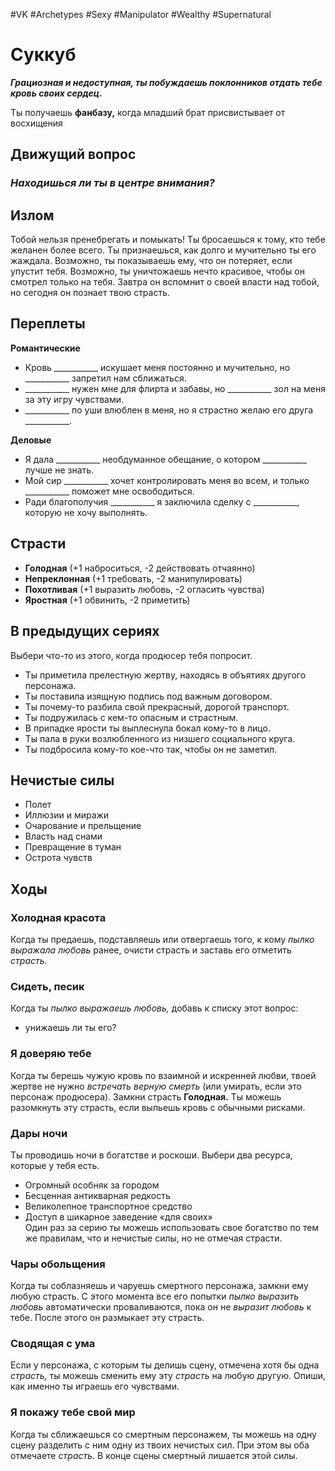 #VK  #Archetypes #Sexy #Manipulator #Wealthy  #Supernatural 

# Суккуб

***Грациозная и недоступная, ты побуждаешь  поклонников отдать тебе кровь своих сердец.***  

Ты получаешь **фанбазу,**  когда младший брат  присвистывает от восхищения

## Движущий вопрос
### *Находишься ли ты в центре внимания?*


## Излом
Тобой нельзя пренебрегать и помыкать! Ты бросаешься к тому, кто  тебе желанен более всего. Ты признаешься, как долго и мучительно  ты его жаждала. Возможно, ты показываешь ему, что он потеряет,  если упустит тебя. Возможно, ты уничтожаешь нечто красивое,  чтобы он смотрел только на тебя. Завтра он вспомнит о своей  власти над тобой, но сегодня он познает твою страсть. 

## Переплеты
**Романтические** 
- Кровь \_\_\_\_\_\_\_\_\_\_\_ искушает меня постоянно и мучительно, но \_\_\_\_\_\_\_\_\_\_\_ запретил нам сближаться.   
-  \_\_\_\_\_\_\_\_\_\_\_ нужен мне для флирта и забавы, но \_\_\_\_\_\_\_\_\_\_\_ зол на меня за эту игру чувствами.   
- \_\_\_\_\_\_\_\_\_\_\_ по уши влюблен в меня, но я страстно  желаю его друга \_\_\_\_\_\_\_\_\_\_\_.  

**Деловые** 
- Я дала  \_\_\_\_\_\_\_\_\_\_\_ необдуманное обещание, о котором   \_\_\_\_\_\_\_\_\_\_\_ лучше не знать.   
- Мой сир \_\_\_\_\_\_\_\_\_\_\_ хочет контролировать меня  во  всем, и только \_\_\_\_\_\_\_\_\_\_\_ поможет мне  освободиться.   
- Ради благополучия \_\_\_\_\_\_\_\_\_\_\_ я заключила сделку  с \_\_\_\_\_\_\_\_\_\_\_, которую не хочу выполнять.  

## Страсти
- **Голодная** 
 (+1 наброситься, -2 действовать отчаянно)  
- **Непреклонная** 
 (+1 требовать, -2 манипулировать)  
- **Похотливая** 
 (+1 выразить любовь, -2 огласить чувства)  
- **Яростная** 
 (+1 обвинить, -2 приметить) 

## В предыдущих сериях
 Выбери что-то из этого, когда продюсер тебя попросит.  
- Ты приметила прелестную жертву, находясь в объятиях другого персонажа.  
- Ты поставила изящную подпись под важным  договором.  
- Ты почему-то разбила свой прекрасный, дорогой  транспорт.  
- Ты подружилась с кем-то опасным и страстным.   
- В припадке ярости ты выплеснула бокал кому-то  в лицо.  
- Ты пала в руки возлюбленного из низшего социального круга.  
- Ты подбросила кому-то кое-что так, чтобы он не  заметил.

## Нечистые силы
- Полет   
- Иллюзии и миражи  
- Очарование и прельщение  
- Власть над снами  
- Превращение в туман  
- Острота чувств

## Ходы
### Холодная красота  
Когда ты предаешь, подставляешь или отвергаешь того, к кому  *пылко выражала любовь* ранее, очисти страсть и заставь его отметить *страсть.*
### Сидеть, песик  
Когда ты *пылко выражаешь любовь,* добавь к списку этот  вопрос:  
- унижаешь ли ты его?  
### Я доверяю тебе  
Когда ты берешь чужую кровь по взаимной и искренней  любви, твоей жертве не нужно *встречать верную смерть* (или  умирать, если это персонаж продюсера). Замкни страсть **Голодная.** Ты можешь разомкнуть эту страсть, если выпьешь  кровь с обычными рисками.  
### Дары ночи  
Ты проводишь ночи в богатстве и роскоши. Выбери два ресурса, которые у тебя есть.  
- Огромный особняк за городом  
- Бесценная антикварная редкость  
- Великолепное транспортное средство  
- Доступ в шикарное заведение «для своих»  
Один раз за серию ты можешь использовать свое богатство  по тем же правилам, что и нечистые силы, но не отмечая  страсти.   
### Чары обольщения  
Когда ты соблазняешь и чаруешь смертного персонажа, замкни ему любую страсть. С этого момента все его попытки *пылко  выразить любовь* автоматически проваливаются, пока он не  *выразит любовь* к тебе. После этого он размыкает эту страсть.   
### Сводящая с ума   
Если у персонажа, с которым ты делишь сцену, отмечена хотя  бы одна *страсть,* ты можешь сменить ему эту *страсть* на  любую другую. Опиши, как именно ты играешь его чувствами.   
### Я покажу тебе свой мир  
Когда ты сближаешься со смертным персонажем, ты можешь  на одну сцену разделить с ним одну из твоих нечистых сил.  При этом вы оба отмечаете *страсть.* В конце сцены смертный  лишается этой силы. 
